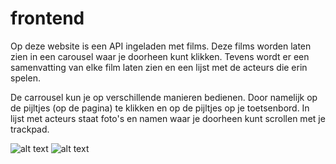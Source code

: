 # frontend

Op deze website is een API ingeladen met films. Deze films worden laten zien in een carousel waar je doorheen kunt klikken. Tevens wordt er een samenvatting van elke film laten zien en een lijst met de acteurs die erin spelen. 

De carrousel kun je op verschillende manieren bedienen. Door namelijk op de pijltjes (op de pagina) te klikken en op de pijltjes op je toetsenbord. In lijst met acteurs staat foto's en namen waar je doorheen kunt scrollen met je trackpad.


![alt text](file:///Users/Anouk/Desktop/Schermafbeelding%202018-04-10%20om%2016.36.42.png)
![alt text](file:///Users/Anouk/Desktop/Schermafbeelding%202018-04-10%20om%2016.36.53.png)
